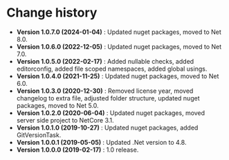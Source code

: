 # Change history

* **Version 1.0.7.0 (2024-01-04)** : Updated nuget packages, moved to Net 8.0.
* **Version 1.0.6.0 (2022-12-05)** : Updated nuget packages, moved to Net 7.0.
* **Version 1.0.5.0 (2022-02-17)** : Added nullable checks, added editorconfig, added file scoped namespaces, added global usings.
* **Version 1.0.4.0 (2021-11-25)** : Updated nuget packages, moved to Net 6.0.
* **Version 1.0.3.0 (2020-12-30)** : Removed license year, moved changelog to extra file, adjusted folder structure, updated nuget packages, moved to Net 5.0.
* **Version 1.0.2.0 (2020-06-04)** : Updated nuget packages, moved server side project to NetCore 3.1.
* **Version 1.0.1.0 (2019-10-27)** : Updated nuget packages, added GitVersionTask.
* **Version 1.0.0.1 (2019-05-05)** : Updated .Net version to 4.8.
* **Version 1.0.0.0 (2019-02-17)** : 1.0 release.